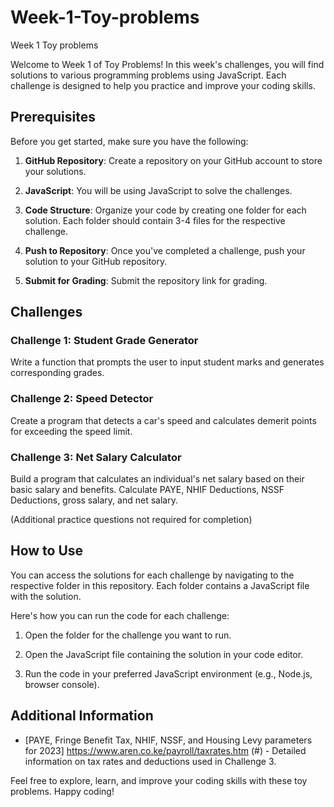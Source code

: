 # Week-1-Toy-problems
Week 1 Toy problems

Welcome to Week 1 of Toy Problems! In this week's challenges, you will find solutions to various programming problems using JavaScript. Each challenge is designed to help you practice and improve your coding skills.

## Prerequisites

Before you get started, make sure you have the following:

1. **GitHub Repository**: Create a repository on your GitHub account to store your solutions.

2. **JavaScript**: You will be using JavaScript to solve the challenges.

3. **Code Structure**: Organize your code by creating one folder for each solution. Each folder should contain 3-4 files for the respective challenge.

4. **Push to Repository**: Once you've completed a challenge, push your solution to your GitHub repository.

5. **Submit for Grading**: Submit the repository link for grading.

## Challenges

### Challenge 1: Student Grade Generator

Write a function that prompts the user to input student marks and generates corresponding grades.

### Challenge 2: Speed Detector

Create a program that detects a car's speed and calculates demerit points for exceeding the speed limit.

### Challenge 3: Net Salary Calculator

Build a program that calculates an individual's net salary based on their basic salary and benefits. Calculate PAYE, NHIF Deductions, NSSF Deductions, gross salary, and net salary.

(Additional practice questions not required for completion)

## How to Use

You can access the solutions for each challenge by navigating to the respective folder in this repository. Each folder contains a JavaScript file with the solution.

Here's how you can run the code for each challenge:

1. Open the folder for the challenge you want to run.

2. Open the JavaScript file containing the solution in your code editor.

3. Run the code in your preferred JavaScript environment (e.g., Node.js, browser console).

## Additional Information

- [PAYE, Fringe Benefit Tax, NHIF, NSSF, and Housing Levy parameters for 2023]
https://www.aren.co.ke/payroll/taxrates.htm
(#) - Detailed information on tax rates and deductions used in Challenge 3.

Feel free to explore, learn, and improve your coding skills with these toy problems. Happy coding!

